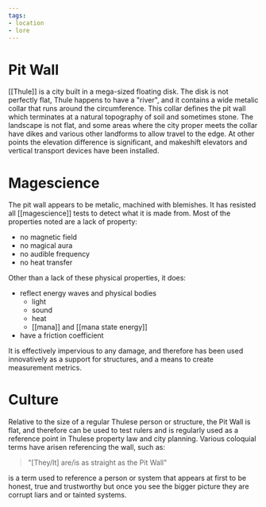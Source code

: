 ```yaml
---
tags:
- location
- lore
---
```

# Pit Wall
[[Thule]] is a city built in a mega-sized floating disk. The disk is not perfectly flat, Thule happens to have a "river", and it contains a wide metalic collar that runs around the circumference. This collar defines the pit wall which terminates at a natural topography of soil and sometimes stone.
The landscape is not flat, and some areas where the city proper meets the collar have dikes and various other landforms to allow travel to the edge. At other points the elevation difference is significant, and makeshift elevators and vertical transport devices have been installed.

# Magescience
The pit wall appears to be metalic, machined with blemishes. It has resisted all [[magescience]] tests to detect what it is made from. Most of the properties noted are a lack of property:
- no magnetic field
- no magical aura
- no audible frequency
- no heat transfer

Other than a lack of these physical properties, it does:
- reflect energy waves and physical bodies
	- light
	- sound
	- heat
	- [[mana]] and [[mana state energy]]
- have a friction coefficient

It is effectively impervious to any damage, and therefore has been used innovatively as a support for structures, and a means to create measurement metrics.
# Culture
Relative to the size of a regular Thulese person or structure, the Pit Wall is flat, and therefore can be used to test rulers and is regularly used as a reference point in Thulese property law and city planning. Various coloquial terms have arisen referencing the wall, such as:
>"\[They/It\] are/is as straight as the Pit Wall"

is a term used to reference a person or system that appears at first to be honest, true and trustworthy but once you see the bigger picture they are corrupt liars and or tainted systems.
